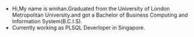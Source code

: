 - Hi,My name is winhan.Graduated from the University of London Metropolitan University.and got a Bachelor of Business Computing and Information System(B.C.I.S).
- Currently working as PLSQL Deverloper in Singapore.


<!---
winhan-nation/winhan-nation is a ✨ special ✨ repository because its `README.md` (this file) appears on your GitHub profile.
You can click the Preview link to take a look at your changes.
--->
